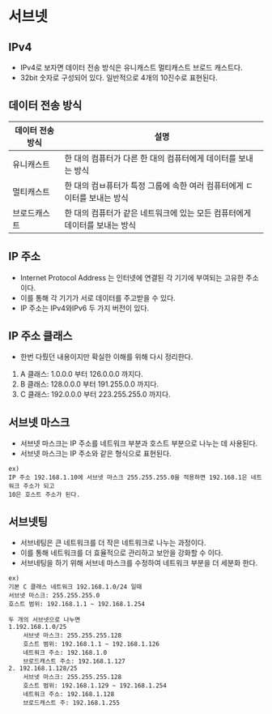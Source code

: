 # 서브넷
## IPv4
* IPv4로 보자면 데이터 전송 방식은 유니캐스트 멀티캐스트 브로드 캐스트다.
* 32bit 숫자로 구성되어 있다. 일반적으로 4개의 10진수로 표현된다.
## 데이터 전송 방식
| 데이터 전송 방식 | 설명 |
|----------| -- |
| 유니캐스트    | 한 대의 컴퓨터가 다른 한 대의 컴퓨터에게 데이터를 보내는 방식 |
| 멀티캐스트 | 한 대의 컴ㅂ퓨터가 특정 그룹에 속한 여러 컴퓨터에게 ㄷ이터를 보내는 방식 |
| 브로드캐스트 | 한 대의 컴퓨터가 같은 네트워크에 있는 모든 컴퓨터에게 데이터를 보내는 방식 |

## IP 주소
* Internet Protocol Address 는 인터넷에 연결된 각 기기에 부여되는 고유한 주소이다.
* 이를 통해 각 기기가 서로 데이터를 주고받을 수 있다.
* IP 주소는 IPv4와IPv6 두 가지 버전이 있다.

## IP 주소 클래스
* 한번 다뤘던 내용이지만 확실한 이해를 위해 다시 정리한다.
1. A 클래스: 1.0.0.0 부터 126.0.0.0 까지다.
2. B 클래스: 128.0.0.0 부터 191.255.0.0 까지다.
3. C 클래스: 192.0.0.0 부터 223.255.255.0 까지다.

## 서브넷 마스크
* 서브넷 마스크는 IP 주소를 네트워크 부분과 호스트 부분으로 나누는 데 사용된다.
* 서브넷 마스크는 IP 주소와 같은 형식으로 표현된다.
```
ex)
IP 주소 192.168.1.10에 서브넷 마스크 255.255.255.0을 적용하면 192.168.1은 네트워크 주소가 되고
10은 호스트 주소가 된다.
```

## 서브넷팅
* 서브네팅은 큰 네트워크를 더 작은 네트워크로 나누는 과정이다.
* 이를 통해 네트워크를 더 효율적으로 관리하고 보안을 강화할 수 이다.
* 서브네팅을 하기 위해 서브네 마스크를 수정하여 네트워크 부분을 더 세분화 한다.

```
ex)
기본 C 클래스 네트워크 192.168.1.0/24 일때
서브넷 마스크: 255.255.255.0
호스트 범위: 192.168.1.1 ~ 192.168.1.254

두 개의 서브넷으로 나누면
1.192.168.1.0/25
    서브넷 마스크: 255.255.255.128
    호스트 범위: 192.168.1.1 ~ 192.168.1.126
    네트워크 주소: 192.168.1.0
    브로드캐스트 주소: 192.168.1.127
2. 192.168.1.128/25
    서브넷 마스크: 255.255.255.128
    호스트 범위: 192.168.1.129 ~ 192.168.1.254
    네트워크 주소: 192.168.1.128
    브로드캐스트 주: 192.168.1.255
```
